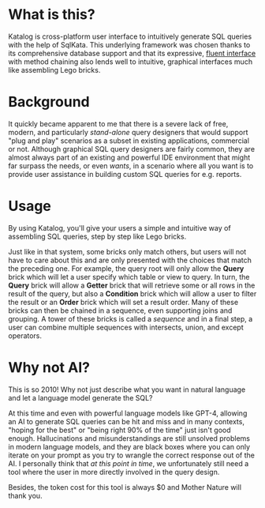 # What is this?

Katalog is cross-platform user interface to intuitively generate SQL queries with the help of SqlKata. This underlying framework was chosen thanks to its comprehensive database support and that its expressive, [fluent interface](https://en.wikipedia.org/wiki/Fluent_interface) with method chaining also lends well to intuitive, graphical interfaces much like assembling Lego bricks.

# Background

It quickly became apparent to me that there is a severe lack of free, modern, and particularly _stand-alone_ query designers that would support "plug and play" scenarios as a subset in existing applications, commercial or not. Although graphical SQL query designers are fairly common, they are almost always part of an existing and powerful IDE environment that might far surpass the needs, or even _wants_, in a scenario where all you want is to provide user assistance in building custom SQL queries for e.g. reports.

# Usage

By using Katalog, you'll give your users a simple and intuitive way of assembling SQL queries, step by step like Lego bricks.

Just like in that system, some bricks only match others, but users will not have to care about this and are only presented with the choices that match the preceding one. For example, the query root will only allow the **Query** brick which will let a user specify which table or view to query. In turn, the **Query** brick will allow a **Getter** brick that will retrieve some or all rows in the result of the query, but also a **Condition** brick which will allow a user to filter the result or an **Order** brick which will set a result order. Many of these bricks can then be chained in a sequence, even supporting joins and grouping. A tower of these bricks is called a _sequence_ and in a final step, a user can combine multiple sequences with intersects, union, and except operators.

# Why not AI?

This is so 2010! Why not just describe what you want in natural language and let a language model generate the SQL?

At this time and even with powerful language models like GPT-4, allowing an AI to generate SQL queries can be hit and miss and in many contexts, "hoping for the best" or "being right 90% of the time" just isn't good enough. Hallucinations and misunderstandings are still unsolved problems in modern language models, and they are black boxes where you can only iterate on your prompt as you try to wrangle the correct response out of the AI. I personally think that _at this point in time_, we unfortunately still need a tool where the user in more directly involved in the query design.

Besides, the token cost for this tool is always $0 and Mother Nature will thank you.
